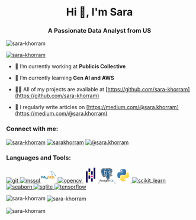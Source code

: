 <h1 align="center">Hi 👋, I'm Sara</h1>
<h3 align="center">A Passionate Data Analyst from US</h3>

<p align="left"> <img src="https://komarev.com/ghpvc/?username=sara-khorram&label=Profile%20views&color=0e75b6&style=flat" alt="sara-khorram" /> </p>

<p align="left"> <a href="https://github.com/ryo-ma/github-profile-trophy"><img src="https://github-profile-trophy.vercel.app/?username=sara-khorram" alt="sara-khorram" /></a> </p>

- 🔭 I’m currently working at **Publicis Collective**

- 🌱 I’m currently learning **Gen AI and AWS**

- 👨‍💻 All of my projects are available at [https://github.com/sara-khorram](https://github.com/sara-khorram)

- 📝 I regularly write articles on [https://medium.com/@sara.khorram](https://medium.com/@sara.khorram)

<h3 align="left">Connect with me:</h3>
<p align="left">
<a href="https://linkedin.com/in/sara-khorram" target="blank"><img align="center" src="https://raw.githubusercontent.com/rahuldkjain/github-profile-readme-generator/master/src/images/icons/Social/linked-in-alt.svg" alt="sara-khorram" height="30" width="40" /></a>
<a href="https://kaggle.com/sarakhorram" target="blank"><img align="center" src="https://raw.githubusercontent.com/rahuldkjain/github-profile-readme-generator/master/src/images/icons/Social/kaggle.svg" alt="sarakhorram" height="30" width="40" /></a>
<a href="https://medium.com/@sara.khorram" target="blank"><img align="center" src="https://raw.githubusercontent.com/rahuldkjain/github-profile-readme-generator/master/src/images/icons/Social/medium.svg" alt="@sara.khorram" height="30" width="40" /></a>
</p>

<h3 align="left">Languages and Tools:</h3>
<p align="left"> <a href="https://git-scm.com/" target="_blank" rel="noreferrer"> <img src="https://www.vectorlogo.zone/logos/git-scm/git-scm-icon.svg" alt="git" width="40" height="40"/> </a> <a href="https://www.microsoft.com/en-us/sql-server" target="_blank" rel="noreferrer"> <img src="https://www.svgrepo.com/show/303229/microsoft-sql-server-logo.svg" alt="mssql" width="40" height="40"/> </a> <a href="https://www.mysql.com/" target="_blank" rel="noreferrer"> <img src="https://raw.githubusercontent.com/devicons/devicon/master/icons/mysql/mysql-original-wordmark.svg" alt="mysql" width="40" height="40"/> </a> <a href="https://opencv.org/" target="_blank" rel="noreferrer"> <img src="https://www.vectorlogo.zone/logos/opencv/opencv-icon.svg" alt="opencv" width="40" height="40"/> </a> <a href="https://pandas.pydata.org/" target="_blank" rel="noreferrer"> <img src="https://raw.githubusercontent.com/devicons/devicon/2ae2a900d2f041da66e950e4d48052658d850630/icons/pandas/pandas-original.svg" alt="pandas" width="40" height="40"/> </a> <a href="https://www.postgresql.org" target="_blank" rel="noreferrer"> <img src="https://raw.githubusercontent.com/devicons/devicon/master/icons/postgresql/postgresql-original-wordmark.svg" alt="postgresql" width="40" height="40"/> </a> <a href="https://www.python.org" target="_blank" rel="noreferrer"> <img src="https://raw.githubusercontent.com/devicons/devicon/master/icons/python/python-original.svg" alt="python" width="40" height="40"/> </a> <a href="https://scikit-learn.org/" target="_blank" rel="noreferrer"> <img src="https://upload.wikimedia.org/wikipedia/commons/0/05/Scikit_learn_logo_small.svg" alt="scikit_learn" width="40" height="40"/> </a> <a href="https://seaborn.pydata.org/" target="_blank" rel="noreferrer"> <img src="https://seaborn.pydata.org/_images/logo-mark-lightbg.svg" alt="seaborn" width="40" height="40"/> </a> <a href="https://www.sqlite.org/" target="_blank" rel="noreferrer"> <img src="https://www.vectorlogo.zone/logos/sqlite/sqlite-icon.svg" alt="sqlite" width="40" height="40"/> </a> <a href="https://www.tensorflow.org" target="_blank" rel="noreferrer"> <img src="https://www.vectorlogo.zone/logos/tensorflow/tensorflow-icon.svg" alt="tensorflow" width="40" height="40"/> </a> </p>

<p><img align="left" src="https://github-readme-stats.vercel.app/api/top-langs?username=sara-khorram&show_icons=true&locale=en&layout=compact" alt="sara-khorram" /></p>

<p>&nbsp;<img align="center" src="https://github-readme-stats.vercel.app/api?username=sara-khorram&show_icons=true&locale=en" alt="sara-khorram" /></p>

<p><img align="center" src="https://github-readme-streak-stats.herokuapp.com/?user=sara-khorram&" alt="sara-khorram" /></p>
